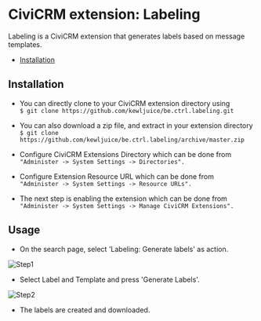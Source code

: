 # CiviCRM extension: Labeling

Labeling is a CiviCRM extension that generates labels based on message templates.
- [Installation](#installation)

## Installation

- You can directly clone to your CiviCRM extension directory using<br>
```$ git clone https://github.com/kewljuice/be.ctrl.labeling.git```

- You can also download a zip file, and extract in your extension directory<br>
```$ git clone https://github.com/kewljuice/be.ctrl.labeling/archive/master.zip```

- Configure CiviCRM Extensions Directory which can be done from<br>
```"Administer -> System Settings -> Directories".```

- Configure Extension Resource URL which can be done from<br>
```"Administer -> System Settings -> Resource URLs".```

- The next step is enabling the extension which can be done from<br> 
```"Administer -> System Settings -> Manage CiviCRM Extensions".```

## Usage

- On the search page, select 'Labeling: Generate labels' as action.

![Step1](images/step1.png)

- Select Label and Template and press 'Generate Labels'.

![Step2](images/step2.png)

- The labels are created and downloaded.
